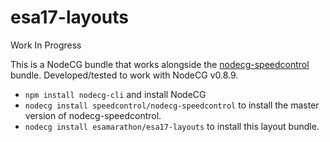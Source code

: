# esa17-layouts

Work In Progress

This is a NodeCG bundle that works alongside the [nodecg-speedcontrol](https://github.com/speedcontrol/nodecg-speedcontrol) bundle. Developed/tested to work with NodeCG v0.8.9.

- `npm install nodecg-cli` and install NodeCG
- `nodecg install speedcontrol/nodecg-speedcontrol` to install the master version of nodecg-speedcontrol.
- `nodecg install esamarathon/esa17-layouts` to install this layout bundle.
